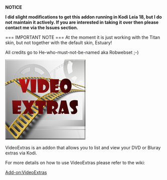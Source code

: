 __NOTICE__

__I did slight modifications to get this addon running in Kodi Leia 18, but I do not maintain it actively. If you are interested in taking it over then please contact me via the Issues section.__

=== IMPORTANT NOTE === 
At the moment it is just working with the Titan skin, but not together with the default skin, Estuary! 

All credits go to He-who-must-not-be-named aka Robwebset ;-)


![VideoExtras](icon.png)

VideoExtras is an addon that allows you to list and view your DVD or Bluray extras via Kodi.

For more details on how to use VideoExtras please refer to the wiki:

[Add-on:VideoExtras](https://github.com/malvinas2/script.videoextras/wiki)
